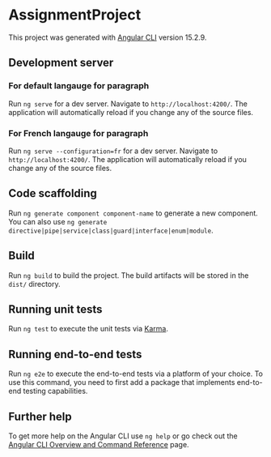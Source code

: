 # AssignmentProject

This project was generated with [Angular CLI](https://github.com/angular/angular-cli) version 15.2.9.

## Development server

### For default langauge for paragraph

Run `ng serve` for a dev server. Navigate to `http://localhost:4200/`. The application will automatically reload if you change any of the source files. 

### For French langauge for paragraph

Run `ng serve --configuration=fr` for a dev server. Navigate to `http://localhost:4200/`. The application will automatically reload if you change any of the source files.

## Code scaffolding

Run `ng generate component component-name` to generate a new component. You can also use `ng generate directive|pipe|service|class|guard|interface|enum|module`.

## Build

Run `ng build` to build the project. The build artifacts will be stored in the `dist/` directory.

## Running unit tests

Run `ng test` to execute the unit tests via [Karma](https://karma-runner.github.io).

## Running end-to-end tests

Run `ng e2e` to execute the end-to-end tests via a platform of your choice. To use this command, you need to first add a package that implements end-to-end testing capabilities.

## Further help

To get more help on the Angular CLI use `ng help` or go check out the [Angular CLI Overview and Command Reference](https://angular.io/cli) page.
